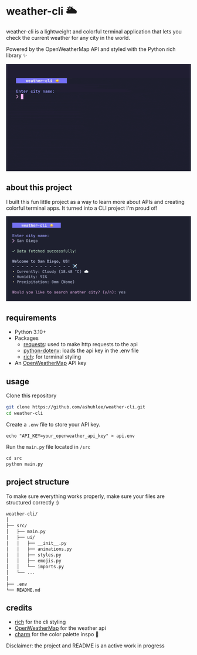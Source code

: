 # weather-cli 🌥️
weather-cli is a lightweight and colorful terminal application that lets you check the current weather for any city in the world.

Powered by the OpenWeatherMap API and styled with the Python rich library ✨

![preview](preview/preview-1.gif)

## about this project
I built this fun little project as a way to learn more about APIs and creating colorful terminal apps. It turned into a CLI project I'm proud of!

![preview](preview/preview-2.png)

## requirements
- Python 3.10+
- Packages
  - [requests](https://pypi.org/project/requests/): used to make http requests to the api
  - [python-dotenv](https://pypi.org/project/python-dotenv/): loads the api key in the .env file
  - [rich](https://rich.readthedocs.io/en/latest/introduction.html): for terminal styling
- An [OpenWeatherMap](https://openweathermap.org) API key

## usage
Clone this repository
```zsh
git clone https://github.com/ashuhlee/weather-cli.git
cd weather-cli
```
Create a `.env` file to store your API key.
```
echo "API_KEY=your_openweather_api_key" > api.env
```
Run the `main.py` file located in `/src`
```
cd src
python main.py
```

## project structure
To make sure everything works properly, make sure your files are structured correctly :)
```
weather-cli/
│
├── src/
│   ├── main.py
│   ├── ui/
│   │   ├── __init__.py
│   │   ├── animations.py
│   │   ├── styles.py
│   │   ├── emojis.py
│   │   └── imports.py
│   └── ...
│
├── .env
└── README.md
```

## credits
- [rich](https://github.com/Textualize/rich) for the cli styling
- [OpenWeatherMap](https://openweathermap.org) for the weather api
- [charm](https://github.com/charmbracelet) for the color palette inspo 🎨

Disclaimer: the project and README is an active work in progress